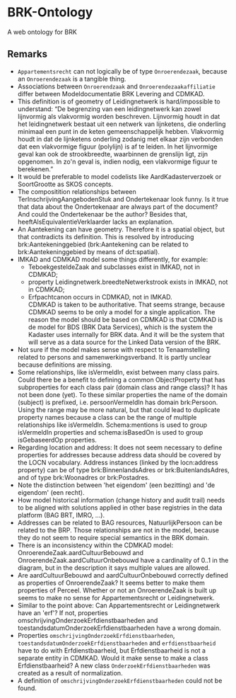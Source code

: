 # BRK-Ontology
A web ontology for BRK


## Remarks
- `Appartementsrecht` can not logically be of type `Onroerendezaak`, because an `Onroerendezaak` is a tangible thing.
- Associations between `Onroerendzaak` and `Onroerendezaakaffiliatie` differ between Modeldocumentatie BRK Levering and CDMKAD.
- This definition is of geometry of Leidingnetwerk is hard/impossible to understand: “De begrenzing van een leidingnetwerk kan zowel lijnvormig als vlakvormig worden beschreven. Lijnvormig houdt in dat het leidingnetwerk bestaat uit een netwerk van lijnketens, die onderling minimaal een punt in de keten gemeenschappelijk hebben. Vlakvormig houdt in dat de lijnketens onderling zodanig met elkaar zijn verbonden dat een vlakvormige figuur (polylijn) is af te leiden. In het lijnvormige geval kan ook de strookbreedte, waarbinnen de grenslijn ligt, zijn opgenomen. In zo'n geval is, indien nodig, een vlakvormige figuur te berekenen.”
- It would be preferable to model codelists like AardKadasterverzoek or SoortGrootte as SKOS concepts. 
- The compositition relationships between TerInschrijvingAangebodenStuk and Ondertekenaar look funny. Is it true that data about the Ondertekenaar are always part of the document? And could the Ondertekenaar be the author? Besides that, heeftAlsEquivalentieVerklaarder lacks an explanation.
- An Aantekening can have geometry. Therefore it is a spatial object, but that contradicts its definition. This is resolved by introducing brk:Aantekeninggebied (brk:Aantekening can be related to brk:Aantekeninggebied by means of dct:spatial).
- IMKAD and CDMKAD model some things differently, for example:
    * TeboekgesteldeZaak and subclasses exist in IMKAD, not in CDMKAD;
    * property Leidingnetwerk.breedteNetwerkstrook exists in IMKAD, not in CDMKAD;
    * Erfpachtcanon occurs in CDMKAD, not in IMKAD.  
   CDMKAD is taken to be authoritative. That seems strange, because CDMKAD seems to be only a model for a single application. The reason the model should be based on CDMKAD is that CDMKAD is de model for BDS (BRK Data Services), which is the system the Kadaster uses internally for BRK data. And it will be the system that will serve as a data source for the Linked Data version of the BRK.
- Not sure if the model makes sense with respect to Tenaamstelling related to persons and samenwerkingsverband. It is partly unclear because definitions are missing.
- Some relationships, like isVermeldIn, exist between many class pairs. Could there be a benefit to defining a common ObjectProperty that has subproperties for each class pair (domain class and range class)? It has not been done (yet). To these similar properties the name of the domain (subject) is prefixed, i.e. persoonVermeldIn has domain brk:Persoon. Using the range may be more natural, but that could lead to duplicate property names because a class can be the range of multiple relationships like isVermeldIn. Schema:mentions is used to group isVermeldIn properties and schema:isBasedOn is used to group isGebaseerdOp properties.
- Regarding location and address: It does not seem necessary to define properties for addresses because address data should be covered by the LOCN vocabulary. Address instances (linked by the locn:address property) can be of type brk:BinnenlandsAdres or brk:BuitenlandsAdres, and of type brk:Woonadres or brk:Postadres.
- Note the distinction between 'het eigendom' (een bezitting) and 'de eigendom' (een recht).
- How model historical information (change history and audit trail) needs to be aligned with solutions applied in other base registries in the data platform (BAG BRT, IMRO, ...).
- Addresses can be related to BAG resources, NatuurlijkPersoon can be related to the BRP. Those relationships are not in the model, because they do not seem to require special semantics in the BRK domain.
- There is an inconsistency within the CDMKAD model: OnroerendeZaak.aardCultuurBebouwd and OnroerendeZaak.aardCultuurOnbebouwd have a cardinality of 0..1 in the diagram, but in the description it says multiple values are allowed.
- Are aardCultuurBebouwd and aardCultuurOnbebouwd correctly defined as properties of OnroerendeZaak? It seems better to make them properties of Perceel. Whether or not an OnroerendeZaak is built up seems to make no sense for Appartementsrecht or Leidingnetwerk.
- Similar to the point above: Can Appartementsrecht or Leidingnetwerk have an 'erf'? If not, properties omschrijvingOnderzoekErfdienstbaarheden and toestandsdatumOnderzoekErfdienstbaarheden have a wrong domain.
- Properties `omschrijvingOnderzoekErfdienstbaarheden`, `toestandsdatumOnderzoekErfdienstbaarheden` and `erfdienstbaarheid` have to do with Erfdienstbaarheid, but Erfdienstbaarheid is not a separate entity in CDMKAD. Would it make sense to make a class Erfdienstbaarheid? A new class `OnderzoekErfdienstbaarheden` was created as a result of normalization. 
- A definition of `omschrijvingOnderzoekErfdienstbaarheden` could not be found.
